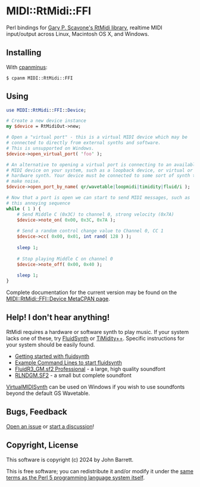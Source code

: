 # MIDI::RtMidi::FFI

Perl bindings for [Gary P. Scavone's RtMidi library](https://www.music.mcgill.ca/~gary/rtmidi/), realtime MIDI input/output across Linux, Macintosh OS X, and Windows.

## Installing

With [cpanminus](https://metacpan.org/pod/App::cpanminus):

```
$ cpanm MIDI::RtMidi::FFI
```

## Using

```perl
use MIDI::RtMidi::FFI::Device;

# Create a new device instance
my $device = RtMidiOut->new;

# Open a "virtual port" - this is a virtual MIDI device which may be
# connected to directly from external synths and software.
# This is unsupported on Windows.
$device->open_virtual_port( 'foo' );

# An alternative to opening a virtual port is connecting to an available
# MIDI device on your system, such as a loopback device, or virtual or
# hardware synth. Your device must be connected to some sort of synth to
# make noise.
$device->open_port_by_name( qr/wavetable|loopmidi|timidity|fluid/i );

# Now that a port is open we can start to send MIDI messages, such as
# this annoying sequence
while ( 1 ) {
    # Send Middle C (0x3C) to channel 0, strong velocity (0x7A)
    $device->note_on( 0x00, 0x3C, 0x7A );
    
    # Send a random control change value to Channel 0, CC 1
    $device->cc( 0x00, 0x01, int rand( 128 ) );
    
    sleep 1;
    
    # Stop playing Middle C on channel 0
    $device->note_off( 0x00, 0x40 );
    
    sleep 1;
}
```

Complete documentation for the current version may be found on the [MIDI::RtMidi::FFI::Device MetaCPAN page](https://metacpan.org/pod/MIDI::RtMidi::FFI::Device).

## Help! I don't hear anything!

RtMidi requires a hardware or software synth to play music. If your system lacks one of these, try [FluidSynth](https://www.fluidsynth.org/) or [TiMidity++](https://timidity.sourceforge.net/).
Specific instructions for your system should be easily found.

- [Getting started with fluidsynth](https://github.com/FluidSynth/fluidsynth/wiki/GettingStarted)
- [Example Command Lines to start fluidsynth](https://github.com/FluidSynth/fluidsynth/wiki/ExampleCommandLines)
- [FluidR3\_GM.sf2 Professional](https://musical-artifacts.com/artifacts/738) - a large, high quality soundfont
- [RLNDGM.SF2](https://musical-artifacts.com/artifacts/724) - a small but complete soundfont

[VirtualMIDISynth](http://coolsoft.altervista.org/en/virtualmidisynth) can be used on Windows if you wish to use soundfonts beyond the default GS Wavetable.

## Bugs, Feedback

[Open an issue](https://github.com/jbarrett/MIDI-RtMidi-FFI/issues)
or [start a discussion](https://github.com/jbarrett/MIDI-RtMidi-FFI/discussions)!

## Copyright, License

This software is copyright (c) 2024 by John Barrett.

This is free software; you can redistribute it and/or modify it under the
[same terms as the Perl 5 programming language system itself](https://dev.perl.org/licenses/).
